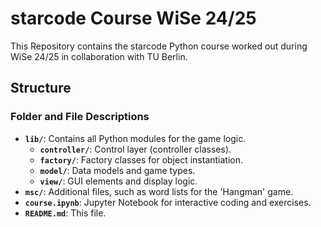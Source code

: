 # starcode Course WiSe 24/25

This Repository contains the starcode Python course worked out during WiSe 24/25 in collaboration with TU Berlin.

## Structure

### Folder and File Descriptions

- **`lib/`**: Contains all Python modules for the game logic.
  - **`controller/`**: Control layer (controller classes).
  - **`factory/`**: Factory classes for object instantiation.
  - **`model/`**: Data models and game types.
  - **`view/`**: GUI elements and display logic.
- **`msc/`**: Additional files, such as word lists for the 'Hangman' game.
- **`course.ipynb`**: Jupyter Notebook for interactive coding and exercises.
- **`README.md`**: This file.


